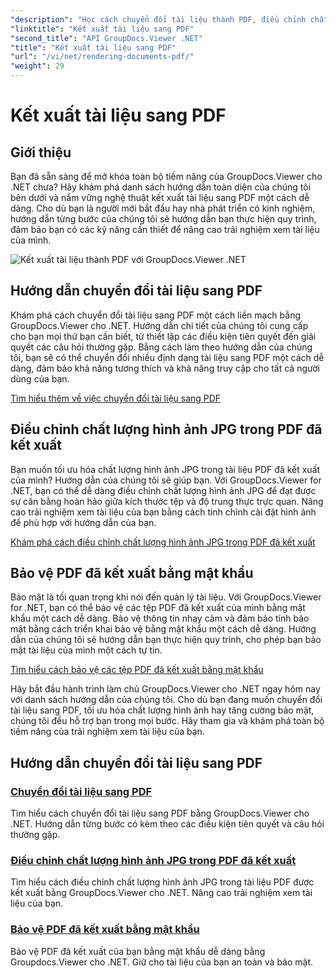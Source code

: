```yaml
---
"description": "Học cách chuyển đổi tài liệu thành PDF, điều chỉnh chất lượng hình ảnh JPG và bảo vệ PDF bằng mật khẩu bằng hướng dẫn GroupDocs.Viewer dành cho .NET."
"linktitle": "Kết xuất tài liệu sang PDF"
"second_title": "API GroupDocs.Viewer .NET"
"title": "Kết xuất tài liệu sang PDF"
"url": "/vi/net/rendering-documents-pdf/"
"weight": 29
---
```


# Kết xuất tài liệu sang PDF


## Giới thiệu

Bạn đã sẵn sàng để mở khóa toàn bộ tiềm năng của GroupDocs.Viewer cho .NET chưa? Hãy khám phá danh sách hướng dẫn toàn diện của chúng tôi bên dưới và nắm vững nghệ thuật kết xuất tài liệu sang PDF một cách dễ dàng. Cho dù bạn là người mới bắt đầu hay nhà phát triển có kinh nghiệm, hướng dẫn từng bước của chúng tôi sẽ hướng dẫn bạn thực hiện quy trình, đảm bảo bạn có các kỹ năng cần thiết để nâng cao trải nghiệm xem tài liệu của mình.

![Kết xuất tài liệu thành PDF với GroupDocs.Viewer .NET](/viewer/rendering-documents-pdf/image.png)

## Hướng dẫn chuyển đổi tài liệu sang PDF

Khám phá cách chuyển đổi tài liệu sang PDF một cách liền mạch bằng GroupDocs.Viewer cho .NET. Hướng dẫn chi tiết của chúng tôi cung cấp cho bạn mọi thứ bạn cần biết, từ thiết lập các điều kiện tiên quyết đến giải quyết các câu hỏi thường gặp. Bằng cách làm theo hướng dẫn của chúng tôi, bạn sẽ có thể chuyển đổi nhiều định dạng tài liệu sang PDF một cách dễ dàng, đảm bảo khả năng tương thích và khả năng truy cập cho tất cả người dùng của bạn.

[Tìm hiểu thêm về việc chuyển đổi tài liệu sang PDF](./render-to-pdf/)

## Điều chỉnh chất lượng hình ảnh JPG trong PDF đã kết xuất

Bạn muốn tối ưu hóa chất lượng hình ảnh JPG trong tài liệu PDF đã kết xuất của mình? Hướng dẫn của chúng tôi sẽ giúp bạn. Với GroupDocs.Viewer for .NET, bạn có thể dễ dàng điều chỉnh chất lượng hình ảnh JPG để đạt được sự cân bằng hoàn hảo giữa kích thước tệp và độ trung thực trực quan. Nâng cao trải nghiệm xem tài liệu của bạn bằng cách tinh chỉnh cài đặt hình ảnh để phù hợp với hướng dẫn của bạn.

[Khám phá cách điều chỉnh chất lượng hình ảnh JPG trong PDF đã kết xuất](./adjust-jpg-quality-pdf/)

## Bảo vệ PDF đã kết xuất bằng mật khẩu

Bảo mật là tối quan trọng khi nói đến quản lý tài liệu. Với GroupDocs.Viewer for .NET, bạn có thể bảo vệ các tệp PDF đã kết xuất của mình bằng mật khẩu một cách dễ dàng. Bảo vệ thông tin nhạy cảm và đảm bảo tính bảo mật bằng cách triển khai bảo vệ bằng mật khẩu một cách dễ dàng. Hướng dẫn của chúng tôi sẽ hướng dẫn bạn thực hiện quy trình, cho phép bạn bảo mật tài liệu của mình một cách tự tin.

[Tìm hiểu cách bảo vệ các tệp PDF đã kết xuất bằng mật khẩu](./protect-pdf/)

Hãy bắt đầu hành trình làm chủ GroupDocs.Viewer cho .NET ngay hôm nay với danh sách hướng dẫn của chúng tôi. Cho dù bạn đang muốn chuyển đổi tài liệu sang PDF, tối ưu hóa chất lượng hình ảnh hay tăng cường bảo mật, chúng tôi đều hỗ trợ bạn trong mọi bước. Hãy tham gia và khám phá toàn bộ tiềm năng của trải nghiệm xem tài liệu của bạn.
## Hướng dẫn chuyển đổi tài liệu sang PDF
### [Chuyển đổi tài liệu sang PDF](./render-to-pdf/)
Tìm hiểu cách chuyển đổi tài liệu sang PDF bằng GroupDocs.Viewer cho .NET. Hướng dẫn từng bước có kèm theo các điều kiện tiên quyết và câu hỏi thường gặp.
### [Điều chỉnh chất lượng hình ảnh JPG trong PDF đã kết xuất](./adjust-jpg-quality-pdf/)
Tìm hiểu cách điều chỉnh chất lượng hình ảnh JPG trong tài liệu PDF được kết xuất bằng GroupDocs.Viewer cho .NET. Nâng cao trải nghiệm xem tài liệu của bạn.
### [Bảo vệ PDF đã kết xuất bằng mật khẩu](./protect-pdf/)
Bảo vệ PDF đã kết xuất của bạn bằng mật khẩu dễ dàng bằng Groupdocs.Viewer cho .NET. Giữ cho tài liệu của bạn an toàn và bảo mật.